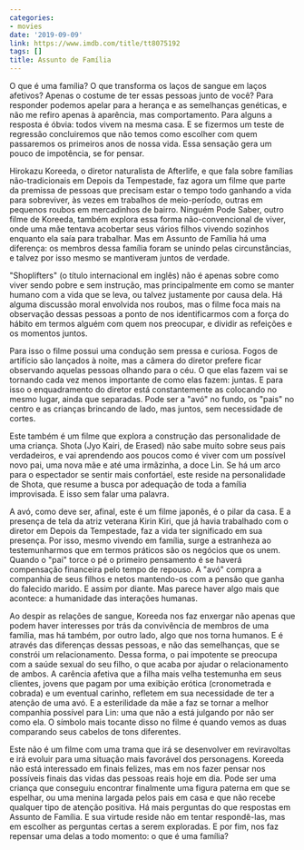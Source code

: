 ```yaml
---
categories:
- movies
date: '2019-09-09'
link: https://www.imdb.com/title/tt8075192
tags: []
title: Assunto de Família
---
```


O que é uma família? O que transforma os laços de sangue em laços afetivos? Apenas o costume de ter essas pessoas junto de você? Para responder podemos apelar para a herança e as semelhanças genéticas, e não me refiro apenas à aparência, mas comportamento. Para alguns a resposta é óbvia: todos vivem na mesma casa. E se fizermos um teste de regressão concluiremos que não temos como escolher com quem passaremos os primeiros anos de nossa vida. Essa sensação gera um pouco de impotência, se for pensar.

Hirokazu Koreeda, o diretor naturalista de Afterlife, e que fala sobre famílias não-tradicionais em Depois da Tempestade, faz agora um filme que parte da premissa de pessoas que precisam estar o tempo todo ganhando a vida para sobreviver, às vezes em trabalhos de meio-período, outras em pequenos roubos em mercadinhos de bairro. Ninguém Pode Saber, outro filme de Koreeda, também explora essa forma não-convencional de viver, onde uma mãe tentava acobertar seus vários filhos vivendo sozinhos enquanto ela saía para trabalhar. Mas em Assunto de Família há uma diferença: os membros dessa família foram se unindo pelas circunstâncias, e talvez por isso mesmo se mantiveram juntos de verdade.

"Shoplifters" (o título internacional em inglês) não é apenas sobre como viver sendo pobre e sem instrução, mas principalmente em como se manter humano com a vida que se leva, ou talvez justamente por causa dela. Há alguma discussão moral envolvida nos roubos, mas o filme foca mais na observação dessas pessoas a ponto de nos identificarmos com a força do hábito em termos alguém com quem nos preocupar, e dividir as refeições e os momentos juntos.

Para isso o filme possui uma condução sem pressa e curiosa. Fogos de artifício são lançados à noite, mas a câmera do diretor prefere ficar observando aquelas pessoas olhando para o céu. O que elas fazem vai se tornando cada vez menos importante de como elas fazem: juntas. E para isso o enquadramento do diretor está constantemente as colocando no mesmo lugar, ainda que separadas. Pode ser a "avó" no fundo, os "pais" no centro e as crianças brincando de lado, mas juntos, sem necessidade de cortes.

Este também é um filme que explora a construção das personalidade de uma criança. Shota (Jyo Kairi, de Erased) não sabe muito sobre seus pais verdadeiros, e vai aprendendo aos poucos como é viver com um possível novo pai, uma nova mãe e até uma irmãzinha, a doce Lin. Se há um arco para o espectador se sentir mais confortáel, este reside na personalidade de Shota, que resume a busca por adequação de toda a família improvisada. E isso sem falar uma palavra.

A avó, como deve ser, afinal, este é um filme japonês, é o pilar da casa. E a presença de tela da atriz veterana Kirin Kiri, que já havia trabalhado com o diretor em Depois da Tempestade, faz a vida ter significado em sua presença. Por isso, mesmo vivendo em família, surge a estranheza ao testemunharmos que em termos práticos são os negócios que os unem. Quando o "pai" torce o pé o primeiro pensamento é se haverá compensação financeira pelo tempo de repouso. A "avó" compra a companhia de seus filhos e netos mantendo-os com a pensão que ganha do falecido marido. E assim por diante. Mas parece haver algo mais que acontece: a humanidade das interações humanas.

Ao despir as relações de sangue, Koreeda nos faz enxergar não apenas que podem haver interesses por trás da convivência de membros de uma família, mas há também, por outro lado, algo que nos torna humanos. E é através das diferenças dessas pessoas, e não das semelhanças, que se constrói um relacionamento. Dessa forma, o pai impotente se preocupa com a saúde sexual do seu filho, o que acaba por ajudar o relacionamento de ambos. A carência afetiva que a filha mais velha testemunha em seus clientes, jovens que pagam por uma exibição erótica (cronometrada e cobrada) e um eventual carinho, refletem em sua necessidade de ter a atenção de uma avó. E a esterilidade da mãe a faz se tornar a melhor companhia possível para Lin: uma que não a está julgando por não ser como ela. O símbolo mais tocante disso no filme é quando vemos as duas comparando seus cabelos de tons diferentes.

Este não é um filme com uma trama que irá se desenvolver em reviravoltas e irá evoluir para uma situação mais favorável dos personagens. Koreeda não está interessado em finais felizes, mas em nos fazer pensar nos possíveis finais das vidas das pessoas reais hoje em dia. Pode ser uma criança que conseguiu encontrar finalmente uma figura paterna em que se espelhar, ou uma menina largada pelos pais em casa e que não recebe qualquer tipo de atenção positiva. Há mais perguntas do que respostas em Assunto de Família. E sua virtude reside não em tentar respondê-las, mas em escolher as perguntas certas a serem exploradas. E por fim, nos faz repensar uma delas a todo momento: o que é uma família?